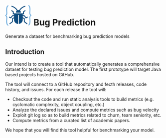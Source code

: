 # ![logo](https://raw.githubusercontent.com/optittm/bugprediction/main/logo.png) Bug Prediction
 Generate a dataset for benchmarking bug prediction models

## Introduction

Our intend is to create a tool that automatically generates a comprehensive dataset for testing bug prediction model. 
The first prototype will target Java based projects hosted on GitHub.

The tool will connect to a GitHub repository and fecth releases, code history, and issues.
For each release the tool will:
 - Checkout the code and run static analysis tools to build metrics (e.g. cyclomatic complexity, object coupling, etc.)
 - Analyze the declared issues and compute metrics such as bug velocity
 - Exploit git log so as to build metrics related to churn, team seniority, etc.
 - Compute metrics from a curated list of academic papers.
 
We hope that you will find this tool helpful for benchmarking your model.
